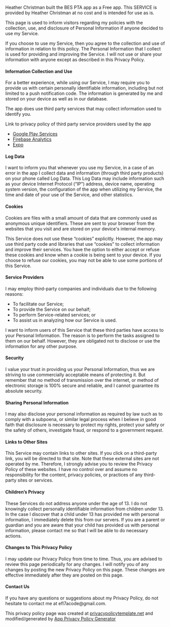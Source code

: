 <p>
  Heather Christman built the BES PTA app as a Free app. This SERVICE is provided by Heather Christman at no cost and is intended for use as is.
</p>
<p>
  This page is used to inform visitors regarding my policies with the collection, use, and disclosure of Personal Information if anyone decided to use my Service.
</p>
<p>
  If you choose to use my Service, then you agree to the collection and use of information in relation to this policy. The Personal Information that I collect is used for providing and improving the Service. I will not use or share your information with anyone except as described in this Privacy Policy.
</p>
<h4>
  Information Collection and Use
</h4>
<p>
  For a better experience, while using our Service, I may require you to provide us with certain personally identifiable information, including but not limited to a push notification code. The information is generated by me and stored on your device as well as in our database.
</p>
<p>
  The app does use third party services that may collect information used to identify you.
</p>
<p>
  Link to privacy policy of third party service providers used by the app
  <ul>
    <li>
      <a href="https://www.google.com/policies/privacy/">Google Play Services</a>
    </li>
    <li>
      <a href="https://firebase.google.com/policies/analytics">Firebase Analytics</a>
    </li>
    <li>
      <a href="https://expo.io/privacy">Expo</a>
    </li>
  </ul>
</p>
<h4>
  Log Data
</h4>
<p>
  I want to inform you that whenever you use my Service, in a case of an error in the app I collect data and information (through third party products) on your phone called Log Data. This Log Data may include information such as your device Internet Protocol (“IP”) address, device name, operating system version, the configuration of the app when utilizing my Service, the time and date of your use of the Service, and other statistics.
</p>
<h4>
  Cookies
</h4>
<p>
Cookies are files with a small amount of data that are commonly used as anonymous unique identifiers. These are sent to your browser from the websites that you visit and are stored on your device's internal memory.
</p>
<p>
  This Service does not use these “cookies” explicitly. However, the app may use third party code and libraries that use “cookies” to collect information and improve their services. You have the option to either accept or refuse these cookies and know when a cookie is being sent to your device. If you choose to refuse our cookies, you may not be able to use some portions of this Service.
</p>
<h4>
  Service Providers
</h4>
<p>
  I may employ third-party companies and individuals due to the following reasons:
</p>
<ul>
  <li>To facilitate our Service;</li>
  <li>To provide the Service on our behalf;</li>
  <li>To perform Service-related services; or</li>
  <li>To assist us in analyzing how our Service is used.</li>
</ul>
<p>
  I want to inform users of this Service that these third parties have access to your Personal Information. The reason is to perform the tasks assigned to them on our behalf. However, they are obligated not to disclose or use the information for any other purpose.
</p>
<h4>
  Security
</h4>
<p>I value your trust in providing us your Personal Information, thus we are striving to use commercially acceptable means of protecting it. But remember that no method of transmission over the internet, or method of electronic storage is 100% secure and reliable, and I cannot guarantee its absolute security.</p>

<h4>
  Sharing Personal Information
</h4>
<p>I may also disclose your personal information as required by law such as to comply with a subpoena, or similar legal process when I believe in good faith that disclosure is necessary to protect my rights, protect your safety or the safety of others, investigate fraud, or respond to a government request.</p>


<h4>
  Links to Other Sites
</h4>
<p>This Service may contain links to other sites. If you click on a third-party link, you will be directed to that site. Note that these external sites are not operated by me. Therefore, I strongly advise you to review the Privacy Policy of these websites. I have no control over and assume no responsibility for the content, privacy policies, or practices of any third-party sites or services.</p>


<h4>
Children’s Privacy
</h4>
<p>These Services do not address anyone under the age of 13. I do not knowingly collect personally identifiable information from children under 13. In the case I discover that a child under 13 has provided me with personal information, I immediately delete this from our servers. If you are a parent or guardian and you are aware that your child has provided us with personal information, please contact me so that I will be able to do necessary actions.</p>


<h4>
  Changes to This Privacy Policy
</h4>
<p>I may update our Privacy Policy from time to time. Thus, you are advised to review this page periodically for any changes. I will notify you of any changes by posting the new Privacy Policy on this page. These changes are effective immediately after they are posted on this page.</p>


<h4>
  Contact Us
</h4>
<p>If you have any questions or suggestions about my Privacy Policy, do not hesitate to contact me at efl7acode@gmail.com.</p>

<footer>
  This privacy policy page was created at <a href="https://privacypolicytemplate.net/">privacypolicytemplate.net</a> and modified/generated by <a href="https://app-privacy-policy-generator.firebaseapp.com/">App Privacy Policy Generator</a>
</footer>
